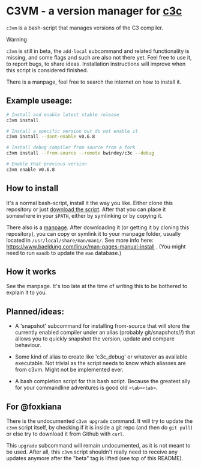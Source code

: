 # C3VM - a version manager for [c3c](https://github.com/c3lang/c3c)

`c3vm` is a bash-script that manages versions of the C3 compiler.

> [!WARNING]
> `c3vm` is still in beta, the `add-local` subcommand and related functionality
> is missing, and some flags and such are also not there yet.
> Feel free to use it, to report bugs, to share ideas.
> Installation instructions will improve when this script is considered finished.

There is a manpage, feel free to search the internet on how to install it.

## Example useage:
```sh
# Install and enable latest stable release
c3vm install

# Install a specific version but do not enable it
c3vm install --dont-enable v0.6.8

# Install debug compiler from source from a fork
c3vm install --from-source --remote bwindey/c3c --debug

# Enable that previous version
c3vm enable v0.6.8
```


## How to install
It's a normal bash-script, install it the way you like.
Either clone this repository or just
[download the script](https://raw.githubusercontent.com/BWindey/c3vm/refs/heads/main/c3vm.sh).
After that you can place it somewhere in your `$PATH`, either by symlinking or
by copying it.

There also is a
[manpage](https://raw.githubusercontent.com/BWindey/c3vm/refs/heads/main/c3vm.1).
After downloading it (or getting it by cloning this repository), you can copy
or symlink it to your manpage folder, usually located in `/usr/local/share/man/man1/`.
See more info here: https://www.baeldung.com/linux/man-pages-manual-install .
(You might need to run `mandb` to update the `man` database.)


## How it works
See the manpage. It's too late at the time of writing this to be bothered to
explain it to you.


## Planned/ideas:
- A 'snapshot' subcommand for installing from-source that will store the
    currently enabled compiler under an alias (probably git/snapshots/<alias>/)
    that allows you to quickly snapshot the version, update and compare
    behaviour.

- Some kind of alias to create like 'c3c_debug' or whatever as available
    executable. Not trivial as the script needs to know which aliasses
    are from c3vm. Might not be implemented ever.

- A bash completion script for this bash script. Because the greatest ally
    for your commandline adventures is good old `<tab><tab>`.


## For @foxkiana
There is the undocumented `c3vm upgrade` command. It will try to update the `c3vm`
script itself, by checking if it is inside a git repo (and then do `git pull`)
or else try to download it from Github with `curl`.

This `upgrade` subcommand will remain undocumented, as it is not meant to be used.
After all, this `c3vm` script shouldn't really need to receive any updates
anymore after the "beta" tag is lifted (see top of this README).
